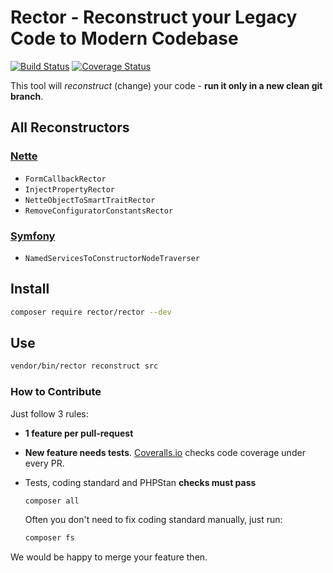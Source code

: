 # Rector - Reconstruct your Legacy Code to Modern Codebase 

[![Build Status](https://img.shields.io/travis/TomasVotruba/Rector/master.svg?style=flat-square)](https://travis-ci.org/TomasVotruba/Rector)
[![Coverage Status](https://img.shields.io/coveralls/TomasVotruba/Rector/master.svg?style=flat-square)](https://coveralls.io/github/TomasVotruba/Rector?branch=master)


This tool will *reconstruct* (change) your code - **run it only in a new clean git branch**.


## All Reconstructors

### [Nette](https://github.com/nette/)

- `FormCallbackRector`
- `InjectPropertyRector`
- `NetteObjectToSmartTraitRector`
- `RemoveConfiguratorConstantsRector`

### [Symfony](https://github.com/symfony/)

- `NamedServicesToConstructorNodeTraverser`


## Install

```bash
composer require rector/rector --dev
```

## Use

```bash
vendor/bin/rector reconstruct src
```

### How to Contribute

Just follow 3 rules:

- **1 feature per pull-request**
- **New feature needs tests**. [Coveralls.io](https://coveralls.io/) checks code coverage under every PR.
- Tests, coding standard and PHPStan **checks must pass**

    ```bash
    composer all
    ```

    Often you don't need to fix coding standard manually, just run:

    ```bash
    composer fs
    ```

We would be happy to merge your feature then.
